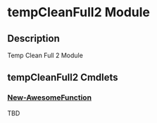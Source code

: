 ﻿---
Module Name: tempCleanFull2
Module Guid: fa20a24c-471b-40c2-8a1c-5a5008885227
Download Help Link: https://www.github.com/psymon/tempCleanFull2/release/tempCleanFull2/docs/tempCleanFull2.md
Help Version: 0.0.3
Locale: en-US
---

# tempCleanFull2 Module
## Description
Temp Clean Full 2 Module

## tempCleanFull2 Cmdlets
### [New-AwesomeFunction](New-AwesomeFunction.md)
TBD


